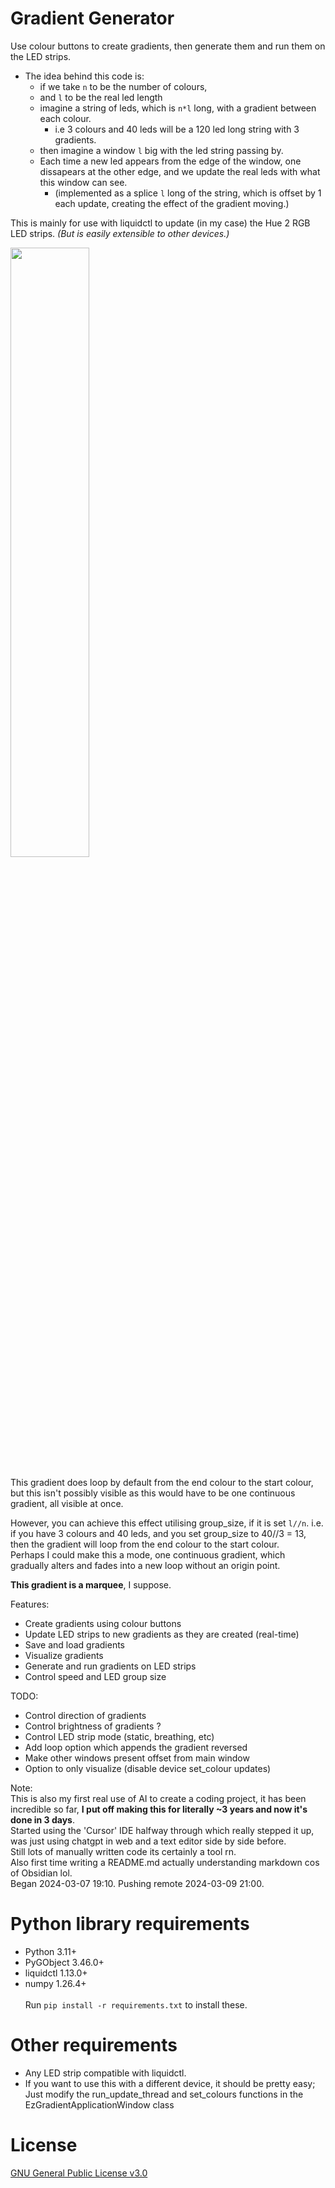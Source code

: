 # Gradient Generator 
Use colour buttons to create gradients, then generate them and run them on the LED strips.
- The idea behind this code is:
  - if we take `n` to be the number of colours,
  - and `l` to be the real led length
  - imagine a string of leds, which is `n*l` long, with a gradient between each colour.
    - i.e 3 colours and 40 leds will be a 120 led long string with 3 gradients.
  - then imagine a window `l` big with the led string passing by.
  - Each time a new led appears from the edge of the window, one dissapears at the other edge, and we update the real leds with what this window can see.
    - (implemented as a splice `l` long of the string, which is offset by 1 each update, creating the effect of the gradient moving.)

This is mainly for use with liquidctl to update (in my case) the Hue 2 RGB LED strips. *(But is easily extensible to other devices.)*

<img src="preview.gif" width="50%"/>
<br><br>
This gradient does loop by default from the end colour to the start colour, but this isn't possibly visible as this would have to be one continuous gradient, all visible at once. 

However, you can achieve this effect utilising group_size, if it is set `l//n`. i.e. if you have 3 colours and 40 leds, and you set group_size to 40//3 = 13, then the gradient will loop from the end colour to the start colour.
<br>Perhaps I could make this a mode, one continuous gradient, which gradually alters and fades into a new loop without an origin point.

**This gradient is a marquee**, I suppose.

Features:
 - Create gradients using colour buttons
 - Update LED strips to new gradients as they are created (real-time)
 - Save and load gradients
 - Visualize gradients
 - Generate and run gradients on LED strips
 - Control speed and LED group size
    
TODO:
 - Control direction of gradients
 - Control brightness of gradients ?
 - Control LED strip mode (static, breathing, etc)
 - Add loop option which appends the gradient reversed
 - Make other windows present offset from main window
 - Option to only visualize (disable device set_colour updates)

Note:
<br>This is also my first real use of AI to create a coding project, it has been incredible so far, **I put off making this for literally ~3 years and now it's done in 3 days**.
<br>Started using the 'Cursor' IDE halfway through which really stepped it up, was just using chatgpt in web and a text editor side by side before.
<br>Still lots of manually written code its certainly a tool rn.
<br>Also first time writing a README.md actually understanding markdown cos of Obsidian lol.
<br>Began 2024-03-07 19:10. Pushing remote 2024-03-09 21:00.
# Python library requirements
- Python 3.11+
- PyGObject 3.46.0+
- liquidctl 1.13.0+
- numpy 1.26.4+
<br><br>Run `pip install -r requirements.txt` to install these.
# Other requirements
- Any LED strip compatible with liquidctl. 
 - If you want to use this with a different device, it should be pretty easy; Just modify the run_update_thread and set_colours functions in the EzGradientApplicationWindow class
# License
[GNU General Public License v3.0](LICENSE.txt)